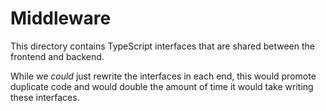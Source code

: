 # Middleware

This directory contains TypeScript interfaces that are shared between the frontend and backend.

While we *could* just rewrite the interfaces in each end, this would promote duplicate code and would double the amount of time it would take writing these interfaces.
